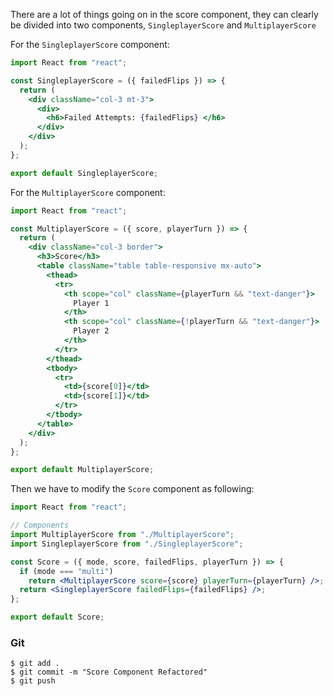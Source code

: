 There are a lot of things going on in the score component, they can clearly be divided into two components, `SingleplayerScore` and `MultiplayerScore`

For the `SingleplayerScore` component:

```jsx
import React from "react";

const SingleplayerScore = ({ failedFlips }) => {
  return (
    <div className="col-3 mt-3">
      <div>
        <h6>Failed Attempts: {failedFlips} </h6>
      </div>
    </div>
  );
};

export default SingleplayerScore;
```

For the `MultiplayerScore` component:

```jsx
import React from "react";

const MultiplayerScore = ({ score, playerTurn }) => {
  return (
    <div className="col-3 border">
      <h3>Score</h3>
      <table className="table table-responsive mx-auto">
        <thead>
          <tr>
            <th scope="col" className={playerTurn && "text-danger"}>
              Player 1
            </th>
            <th scope="col" className={!playerTurn && "text-danger"}>
              Player 2
            </th>
          </tr>
        </thead>
        <tbody>
          <tr>
            <td>{score[0]}</td>
            <td>{score[1]}</td>
          </tr>
        </tbody>
      </table>
    </div>
  );
};

export default MultiplayerScore;
```

Then we have to modify the `Score` component as following:

```jsx
import React from "react";

// Components
import MultiplayerScore from "./MultiplayerScore";
import SingleplayerScore from "./SingleplayerScore";

const Score = ({ mode, score, failedFlips, playerTurn }) => {
  if (mode === "multi")
    return <MultiplayerScore score={score} playerTurn={playerTurn} />;
  return <SingleplayerScore failedFlips={failedFlips} />;
};

export default Score;
```

### Git

```shell
$ git add .
$ git commit -m "Score Component Refactored"
$ git push
```
